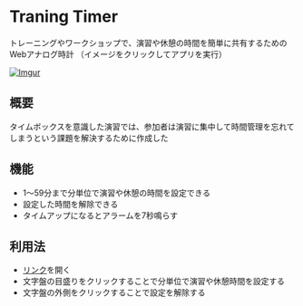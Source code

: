 
Traning Timer
====

トレーニングやワークショップで、演習や休憩の時間を簡単に共有するためのWebアナログ時計
（イメージをクリックしてアプリを実行）

[![Imgur](https://i.imgur.com/803zVzh.png)](https://hirowada0923.github.io/training_timer/index.html)

## 概要
タイムボックスを意識した演習では、参加者は演習に集中して時間管理を忘れてしまうという課題を解決するために作成した

## 機能
- 1〜59分まで分単位で演習や休憩の時間を設定できる
- 設定した時間を解除できる
- タイムアップになるとアラームを7秒鳴らす

## 利用法
- [リンク](https://hirowada0923.github.io/training_timer/index.html)を開く
- 文字盤の目盛りをクリックすることで分単位で演習や休憩時間を設定する
- 文字盤の外側をクリックすることで設定を解除する
